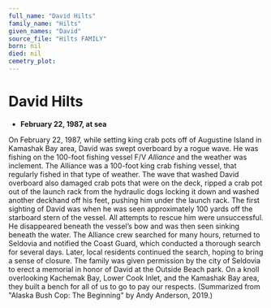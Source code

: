 ```yaml
---
full_name: "David Hilts"
family_name: "Hilts"
given_names: "David"
source_file: "Hilts FAMILY"
born: nil
died: nil
cemetry_plot: 
---
```

# David Hilts

  - **February 22, 1987, at sea**

On February 22, 1987, while setting king crab pots off of Augustine
Island in Kamashak Bay area, David was swept overboard by a rogue wave.
He was fishing on the 100-foot fishing vessel F/V *Alliance* and the
weather was inclement. The Alliance was a 100-foot king crab fishing
vessel, that regularly fished in that type of weather. The wave that
washed David overboard also damaged crab pots that were on the deck,
ripped a crab pot out of the launch rack from the hydraulic dogs locking
it down and washed another deckhand off his feet, pushing him under the
launch rack. The first sighting of David was when he was seen
approximately 100 yards off the starboard stern of the vessel. All
attempts to rescue him were unsuccessful. He disappeared beneath the
vessel’s bow and was then seen sinking beneath the water. The Alliance
crew searched for many hours, returned to Seldovia and notified the
Coast Guard, which conducted a thorough search for several days. Later,
local residents continued the search, hoping to bring a sense of
closure. The family was given permission by the city of Seldovia to
erect a memorial in honor of David at the Outside Beach park. On a knoll
overlooking Kachemak Bay, Lower Cook Inlet, and the Kamashak Bay area,
they built a bench for all of us to go to pay our respects. (Summarized
from "Alaska Bush Cop: The Beginning" by Andy Anderson, 2019.)


